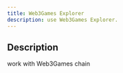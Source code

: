 ```yaml
---
title: Web3Games Explorer
description: use Web3Games Explorer.
---
```


## Description

work with Web3Games chain

